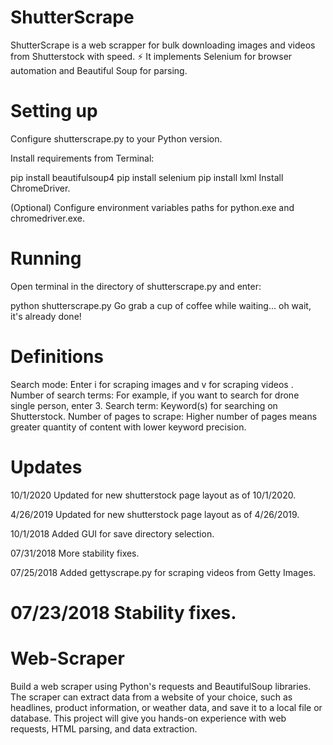 # **ShutterScrape**  

ShutterScrape is a web scrapper for bulk downloading images and videos from Shutterstock with speed. ⚡
It implements Selenium for browser automation and Beautiful Soup for parsing.

# **Setting up** 

Configure shutterscrape.py to your Python version.


Install requirements from Terminal:

pip install beautifulsoup4
pip install selenium
pip install lxml
Install ChromeDriver.

(Optional) Configure environment variables paths for python.exe and chromedriver.exe.

# **Running**
Open terminal in the directory of shutterscrape.py and enter:

python shutterscrape.py
Go grab a cup of coffee while waiting... oh wait, it's already done!

# **Definitions**
Search mode: Enter i for scraping images and v for scraping videos .
Number of search terms: For example, if you want to search for drone single person, enter 3.
Search term: Keyword(s) for searching on Shutterstock.
Number of pages to scrape: Higher number of pages means greater quantity of content with lower keyword precision.
# **Updates**
10/1/2020
Updated for new shutterstock page layout as of 10/1/2020.

4/26/2019
Updated for new shutterstock page layout as of 4/26/2019.

10/1/2018
Added GUI for save directory selection.

07/31/2018
More stability fixes.

07/25/2018
Added gettyscrape.py for scraping videos from Getty Images.

07/23/2018
Stability fixes.
=======
# Web-Scraper
 Build a web scraper using Python's requests and BeautifulSoup libraries. The scraper can extract data from a website of your choice, such as headlines, product information, or weather data, and save it to a local file or database. This project will give you hands-on experience with web requests, HTML parsing, and data extraction.
